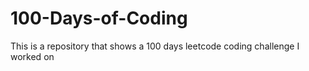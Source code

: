 # 100-Days-of-Coding
This is a repository that shows a 100 days leetcode coding challenge I worked on

